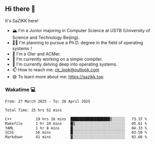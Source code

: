 ## Hi there 👋

It's SaZiKK here!

- 🏔️ I'm a Junior majoring in Computer Science  at USTB (University of Science and Technology Beijing).
- 🧑‍🎓 I'm planning to pursue a Ph.D. degree in the field of operating systems！
- 🚀 I'm a OIer and ACMer.
- 🔭 I’m currently working on a simple compiler.
- 🌱 I'm currently delving deep into operating systems.
- 📫 How to reach me: ck_look@outlook.com
- 😄 To learn more about me: https://sazikk.top

  
<!--
**SaZiKK/SaZiKK** is a ✨ _special_ ✨ repository because its `README.md` (this file) appears on your GitHub profile.

Here are some ideas to get you started:

- 🔭 I’m currently working on ...
- 🌱 I’m currently learning ...
- 👯 I’m looking to collaborate on ...
- 🤔 I’m looking for help with ...
- 💬 Ask me about ...
- 📫 How to reach me: ...
- 😄 Pronouns: ...
- ⚡ Fun fact: ...
-->

### Wakatime 💻

<!--START_SECTION:waka-->

```txt
From: 27 March 2025 - To: 26 April 2025

Total Time: 25 hrs 52 mins

C++           19 hrs 16 mins  ██████████████████▒░░░░░░   73.37 %
Makefile      1 hr 28 mins    █▒░░░░░░░░░░░░░░░░░░░░░░░   05.61 %
YAML          1 hr 8 mins     █░░░░░░░░░░░░░░░░░░░░░░░░   04.33 %
SCSS          56 mins         █░░░░░░░░░░░░░░░░░░░░░░░░   03.58 %
Markdown      41 mins         ▓░░░░░░░░░░░░░░░░░░░░░░░░   02.66 %
```

<!--END_SECTION:waka-->
